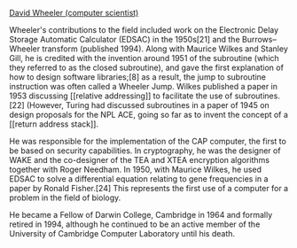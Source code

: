 [David Wheeler (computer scientist)](https://en.wikipedia.org/wiki/David_Wheeler_(computer_scientist))


Wheeler's contributions to the field included work on the Electronic Delay Storage Automatic Calculator (EDSAC) in the 1950s[21] and the Burrows–Wheeler transform (published 1994). Along with Maurice Wilkes and Stanley Gill, he is credited with the invention around 1951 of the subroutine (which they referred to as the closed subroutine), and gave the first explanation of how to design software libraries;[8] as a result, the jump to subroutine instruction was often called a Wheeler Jump. 
Wilkes published a paper in 1953 discussing [[relative addressing]] to facilitate the use of subroutines.[22] (However, Turing had discussed subroutines in a paper of 1945 on design proposals for the NPL ACE, going so far as to invent the concept of a [[return address stack]].

He was responsible for the implementation of the CAP computer, the first to be based on security capabilities. In cryptography, he was the designer of WAKE and the co-designer of the TEA and XTEA encryption algorithms together with Roger Needham. In 1950, with Maurice Wilkes, he used EDSAC to solve a differential equation relating to gene frequencies in a paper by Ronald Fisher.[24] This represents the first use of a computer for a problem in the field of biology.

He became a Fellow of Darwin College, Cambridge in 1964 and formally retired in 1994, although he continued to be an active member of the University of Cambridge Computer Laboratory until his death.
